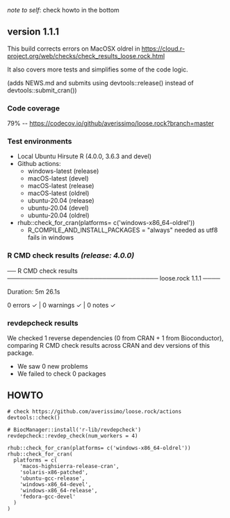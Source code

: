 _note to self_: check howto in the bottom

## version 1.1.1

This build corrects errors on MacOSX oldrel in https://cloud.r-project.org/web/checks/check_results_loose.rock.html

It also covers more tests and simplifies some of the code logic.

(adds NEWS.md and submits using devtools::release() instead of devtools::submit_cran())

### Code coverage

79% -- https://codecov.io/github/averissimo/loose.rock?branch=master

### Test environments

* Local Ubuntu Hirsute R (4.0.0, 3.6.3 and devel)
* Github actions:
    * windows-latest (release)
    * macOS-latest (devel)
    * macOS-latest (release)
    * macOS-latest (oldrel)
    * ubuntu-20.04 (release)
    * ubuntu-20.04 (devel)
    * ubuntu-20.04 (oldrel)
* rhub::check_for_cran(platforms= c('windows-x86_64-oldrel'))
    * R_COMPILE_AND_INSTALL_PACKAGES = "always" needed as utf8 fails in windows

### R CMD check results _(release: 4.0.0)_

── R CMD check results ─────────────────────────────────── loose.rock 1.1.1 ────

Duration: 5m 26.1s

0 errors ✓ | 0 warnings ✓ | 0 notes ✓

### revdepcheck results

We checked 1 reverse dependencies (0 from CRAN + 1 from Bioconductor), comparing R CMD check results across CRAN and dev versions of this package.

 * We saw 0 new problems
 * We failed to check 0 packages

## HOWTO

```
# check https://github.com/averissimo/loose.rock/actions
devtools::check()

# BiocManager::install('r-lib/revdepcheck')
revdepcheck::revdep_check(num_workers = 4)

rhub::check_for_cran(platforms= c('windows-x86_64-oldrel'))
rhub::check_for_cran(
  platforms = c(
    'macos-highsierra-release-cran',
    'solaris-x86-patched',
    'ubuntu-gcc-release',
    'windows-x86_64-devel',
    'windows-x86_64-release',
    'fedora-gcc-devel'
  )
)
```
